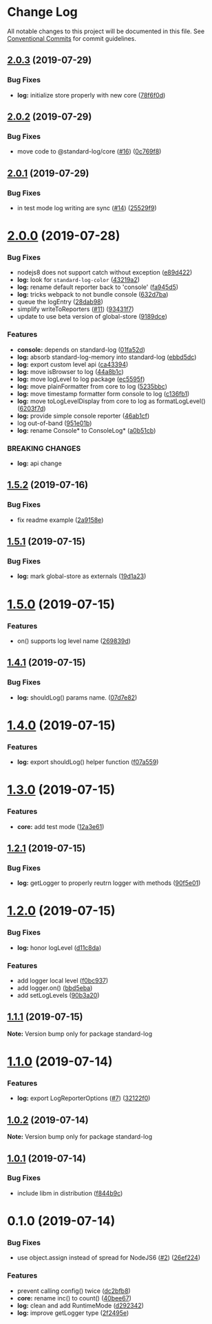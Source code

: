 # Change Log

All notable changes to this project will be documented in this file.
See [Conventional Commits](https://conventionalcommits.org) for commit guidelines.

## [2.0.3](https://github.com/unional/standard-log/compare/standard-log@2.0.2...standard-log@2.0.3) (2019-07-29)


### Bug Fixes

* **log:** initialize store properly with new core ([78f6f0d](https://github.com/unional/standard-log/commit/78f6f0d))





## [2.0.2](https://github.com/unional/standard-log/compare/standard-log@2.0.1...standard-log@2.0.2) (2019-07-29)


### Bug Fixes

* move code to @standard-log/core ([#16](https://github.com/unional/standard-log/issues/16)) ([0c769f8](https://github.com/unional/standard-log/commit/0c769f8))





## [2.0.1](https://github.com/unional/standard-log/compare/standard-log@2.0.0...standard-log@2.0.1) (2019-07-29)


### Bug Fixes

* in test mode log writing are sync ([#14](https://github.com/unional/standard-log/issues/14)) ([25529f9](https://github.com/unional/standard-log/commit/25529f9))





# [2.0.0](https://github.com/unional/standard-log/compare/standard-log@1.5.2...standard-log@2.0.0) (2019-07-28)


### Bug Fixes

* nodejs8 does not support catch without exception ([e89d422](https://github.com/unional/standard-log/commit/e89d422))
* **log:** look for `standard-log-color` ([43219a2](https://github.com/unional/standard-log/commit/43219a2))
* **log:** rename default reporter back to 'console' ([fa945d5](https://github.com/unional/standard-log/commit/fa945d5))
* **log:** tricks webpack to not bundle console ([632d7ba](https://github.com/unional/standard-log/commit/632d7ba))
* queue the logEntry ([28dab98](https://github.com/unional/standard-log/commit/28dab98))
* simplify writeToReporters ([#11](https://github.com/unional/standard-log/issues/11)) ([93431f7](https://github.com/unional/standard-log/commit/93431f7))
* update to use beta version of global-store ([9189dce](https://github.com/unional/standard-log/commit/9189dce))


### Features

* **console:** depends on standard-log ([01fa52d](https://github.com/unional/standard-log/commit/01fa52d))
* **log:** absorb standard-log-memory into standard-log ([ebbd5dc](https://github.com/unional/standard-log/commit/ebbd5dc))
* **log:** export custom level api ([ca43394](https://github.com/unional/standard-log/commit/ca43394))
* **log:** move isBrowser to log ([44a8b1c](https://github.com/unional/standard-log/commit/44a8b1c))
* **log:** move logLevel to log package ([ec5595f](https://github.com/unional/standard-log/commit/ec5595f))
* **log:** move plainFormatter from core to log ([5235bbc](https://github.com/unional/standard-log/commit/5235bbc))
* **log:** move timestamp formatter form console to log ([c136fb1](https://github.com/unional/standard-log/commit/c136fb1))
* **log:** move toLogLevelDisplay from core to log as formatLogLevel() ([6203f7d](https://github.com/unional/standard-log/commit/6203f7d))
* **log:** provide simple console reporter ([46ab1cf](https://github.com/unional/standard-log/commit/46ab1cf))
* log out-of-band ([951e01b](https://github.com/unional/standard-log/commit/951e01b))
* **log:** rename Console* to ConsoleLog* ([a0b51cb](https://github.com/unional/standard-log/commit/a0b51cb))


### BREAKING CHANGES

* **log:** api change





## [1.5.2](https://github.com/unional/standard-log/compare/standard-log@1.5.1...standard-log@1.5.2) (2019-07-16)


### Bug Fixes

* fix readme example ([2a9158e](https://github.com/unional/standard-log/commit/2a9158e))





## [1.5.1](https://github.com/unional/standard-log/compare/standard-log@1.5.0...standard-log@1.5.1) (2019-07-15)


### Bug Fixes

* **log:** mark global-store as externals ([19d1a23](https://github.com/unional/standard-log/commit/19d1a23))





# [1.5.0](https://github.com/unional/standard-log/compare/standard-log@1.4.1...standard-log@1.5.0) (2019-07-15)


### Features

* on() supports log level name ([269839d](https://github.com/unional/standard-log/commit/269839d))





## [1.4.1](https://github.com/unional/standard-log/compare/standard-log@1.4.0...standard-log@1.4.1) (2019-07-15)


### Bug Fixes

* **log:** shouldLog() params name. ([07d7e82](https://github.com/unional/standard-log/commit/07d7e82))





# [1.4.0](https://github.com/unional/standard-log/compare/standard-log@1.3.0...standard-log@1.4.0) (2019-07-15)


### Features

* **log:** export shouldLog() helper function ([f07a559](https://github.com/unional/standard-log/commit/f07a559))





# [1.3.0](https://github.com/unional/standard-log/compare/standard-log@1.2.1...standard-log@1.3.0) (2019-07-15)


### Features

* **core:** add test mode ([12a3e61](https://github.com/unional/standard-log/commit/12a3e61))





## [1.2.1](https://github.com/unional/standard-log/compare/standard-log@1.2.0...standard-log@1.2.1) (2019-07-15)


### Bug Fixes

* **log:** getLogger to properly reutrn logger with methods ([90f5e01](https://github.com/unional/standard-log/commit/90f5e01))





# [1.2.0](https://github.com/unional/standard-log/compare/standard-log@1.1.1...standard-log@1.2.0) (2019-07-15)


### Bug Fixes

* **log:** honor logLevel ([d11c8da](https://github.com/unional/standard-log/commit/d11c8da))


### Features

* add logger local level ([f0bc937](https://github.com/unional/standard-log/commit/f0bc937))
* add logger.on() ([bbd5eba](https://github.com/unional/standard-log/commit/bbd5eba))
* add setLogLevels ([90b3a20](https://github.com/unional/standard-log/commit/90b3a20))





## [1.1.1](https://github.com/unional/standard-log/compare/standard-log@1.1.0...standard-log@1.1.1) (2019-07-15)

**Note:** Version bump only for package standard-log





# [1.1.0](https://github.com/unional/standard-log/compare/standard-log@1.0.2...standard-log@1.1.0) (2019-07-14)


### Features

* **log:** export LogReporterOptions ([#7](https://github.com/unional/standard-log/issues/7)) ([32122f0](https://github.com/unional/standard-log/commit/32122f0))





## [1.0.2](https://github.com/unional/standard-log/compare/standard-log@1.0.1...standard-log@1.0.2) (2019-07-14)

**Note:** Version bump only for package standard-log





## [1.0.1](https://github.com/unional/standard-log/compare/standard-log@0.1.0...standard-log@1.0.1) (2019-07-14)


### Bug Fixes

* include libm in distribution ([f844b9c](https://github.com/unional/standard-log/commit/f844b9c))





# 0.1.0 (2019-07-14)


### Bug Fixes

* use object.assign instead of spread for NodeJS6 ([#2](https://github.com/unional/standard-log/issues/2)) ([26ef224](https://github.com/unional/standard-log/commit/26ef224))

### Features

* prevent calling config() twice ([dc2bfb8](https://github.com/unional/standard-log/commit/dc2bfb8))
* **core:** rename inc() to count() ([40bee67](https://github.com/unional/standard-log/commit/40bee67))
* **log:** clean and add RuntimeMode ([d292342](https://github.com/unional/standard-log/commit/d292342))
* **log:** improve getLogger type ([2f2495e](https://github.com/unional/standard-log/commit/2f2495e))

